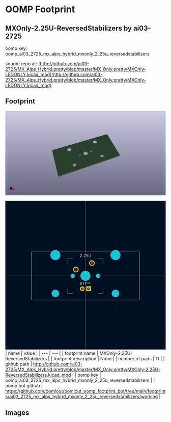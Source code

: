 # OOMP Footprint  
## MXOnly-2.25U-ReversedStabilizers  by ai03-2725  
  
oomp key: oomp_ai03_2725_mx_alps_hybrid_mxonly_2_25u_reversedstabilizers  
  
source repo at: [http://github.com/ai03-2725/MX_Alps_Hybrid.pretty/blob/master/MX_Only.pretty/MXOnly-LEDONLY.kicad_mod](http://github.com/ai03-2725/MX_Alps_Hybrid.pretty/blob/master/MX_Only.pretty/MXOnly-LEDONLY.kicad_mod)  
## Footprint  
  
[![working_kicad_pcb_3d.png](working_kicad_pcb_3d_600.png)](working_kicad_pcb_3d.png)  
  
[![working.png](working_600.png)](working.png)  
| name | value | 
| --- | --- | 
| footprint name | MXOnly-2.25U-ReversedStabilizers | 
| footprint description | None | 
| number of pads | 11 | 
| github path | http://github.com/ai03-2725/MX_Alps_Hybrid.pretty/blob/master/MX_Only.pretty/MXOnly-2.25U-ReversedStabilizers.kicad_mod | 
| oomp key | oomp_ai03_2725_mx_alps_hybrid_mxonly_2_25u_reversedstabilizers | 
| oomp bot github | https://github.com/oomlout/oomlout_oomp_footprint_bot/tree/main/footprints/ai03_2725_mx_alps_hybrid_mxonly_2_25u_reversedstabilizers/working | 
## Images  
